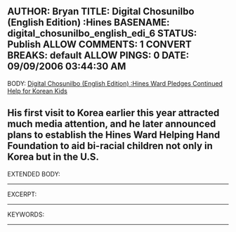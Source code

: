 AUTHOR: Bryan
TITLE: Digital Chosunilbo (English Edition) :Hines
BASENAME: digital_chosunilbo_english_edi_6
STATUS: Publish
ALLOW COMMENTS: 1
CONVERT BREAKS: __default__
ALLOW PINGS: 0
DATE: 09/09/2006 03:44:30 AM
-----
BODY:
<a title="Digital Chosunilbo (English Edition) : Daily News in English About Korea" href="http://english.chosun.com/w21data/html/news/200609/200609080017.html">Digital Chosunilbo (English Edition) :Hines Ward Pledges Continued Help for Korean Kids</a>

His first visit to Korea earlier this year attracted much media attention, and he later announced plans to establish the Hines Ward Helping Hand Foundation to aid bi-racial children not only in Korea but in the U.S.
-----
EXTENDED BODY:

-----
EXCERPT:

-----
KEYWORDS:

-----


